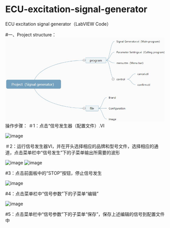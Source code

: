 # ECU-excitation-signal-generator
ECU excitation signal generator（LabVIEW Code）

#一、Project structure：
![image](https://github.com/zhengxj96/ECU-excitation-signal-generator/blob/main/image/Project%20structure.JPG)
操作步骤：
＃1：点击“信号发生器（配置文件）.VI

![image](https://user-images.githubusercontent.com/82930610/115516841-19c62e80-a2b9-11eb-82f2-48defa9e67ca.png)

＃2：运行信号发生器VI，并在开头选择相应的品牌和型号文件，选择相应的通道，点击菜单栏中“信号发生”下的子菜单输出所需要的波形

![image](https://user-images.githubusercontent.com/82930610/115517089-5c880680-a2b9-11eb-86bd-3246e627f3c8.png)
![image](https://user-images.githubusercontent.com/82930610/115517153-6b6eb900-a2b9-11eb-85af-6beda8d53c33.png)

#3：点击前面板中的“STOP”按钮，停止信号发生

![image](https://user-images.githubusercontent.com/82930610/115517332-9d801b00-a2b9-11eb-838b-328117be73e0.png)

#4：点击菜单栏中“信号参数”下的子菜单“编辑”

![image](https://user-images.githubusercontent.com/82930610/115517489-c30d2480-a2b9-11eb-8cf6-5d7092619e2f.png)

#5：点击菜单栏中“信号参数”下的子菜单“保存”，保存上述编辑的信号到配置文件中


